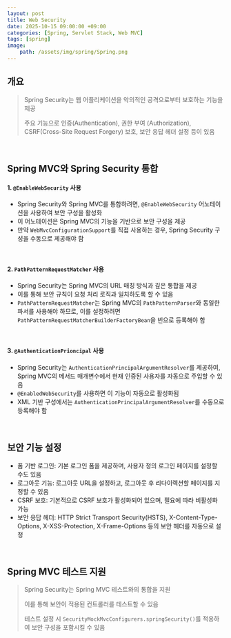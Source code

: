 ```yaml
---
layout: post
title: Web Security
date: 2025-10-15 09:00:00 +09:00
categories: [Spring, Servlet Stack, Web MVC]
tags: [spring]
image:
    path: /assets/img/spring/Spring.png
---
```


## 개요

> Spring Security는 웹 어플리케이션을 악의적인 공격으로부터 보호하는 기능을 제공
>
> 주요 기능으로 인증(Authentication), 권한 부여 (Authorization), CSRF(Cross-Site Request Forgery) 보호, 보안 응답 헤더 설정 등이 있음

<br>

## Spring MVC와 Spring Security 통합

#### 1. `@EnableWebSecurity` 사용

- Spring Security와 Spring MVC를 통합하려면, `@EnableWebSecurity` 어노테이션을 사용하여 보안 구성을 활성화
- 이 어노테이션은 Spring MVC의 기능을 기반으로 보안 구성을 제공
- 만약 `WebMvcConfigurationSupport`를 직접 사용하는 경우, Spring Security 구성을 수동으로 제공해야 함

<br>

#### 2. `PathPatternRequestMatcher` 사용

- Spring Security는 Spring MVC의 URL 매칭 방식과 깊은 통합을 제공
- 이를 통해 보안 규칙이 요청 처리 로직과 일치하도록 할 수 있음
- `PathPatternRequestMatcher`는 Spring MVC의 `PathPatternParser`와 동일한 파서를 사용해야 하므로, 이를 설정하려면 `PathPatternRequestMatcherBuilderFactoryBean`을 빈으로 등록해야 함

<br>

#### 3. `@AuthenticationPrioncipal` 사용

- Spring Security는 `AuthenticationPrincipalArgumentResolver`를 제공하여, Spring MVC의 메서드 매개변수에서 현재 인증된 사용자를 자동으로 주입할 수 있음
- `@EnabledWebSecurity`를 사용하면 이 기능이 자동으로 활성화됨
- XML 기반 구성에서는 `AuthenticationPrincipalArgumentResolver`를 수동으로 등록해야 함

<br>

## 보안 기능 설정

- 폼 기반 로그인: 기본 로그인 폼을 제공하며, 사용자 정의 로그인 페이지를 설정할 수도 있음
- 로그아웃 기능: 로그아웃 URL을 설정하고, 로그아웃 후 리다이렉션할 페이지를 지정할 수 있음
- CSRF 보호: 기본적으로 CSRF 보호가 활성화되어 있으며, 필요에 따라 비활성화 가능
- 보안 응답 헤더: HTTP Strict Transport Security(HSTS), X-Content-Type-Options, X-XSS-Protection, X-Frame-Options 등의 보안 헤더를 자동으로 설정

<br>

## Spring MVC 테스트 지원

> Spring Security는 Spring MVC 테스트와의 통합을 지원
>
> 이를 통해 보안이 적용된 컨트롤러를 테스트할 수 있음
>
> 테스트 설정 시 `SecurityMockMvcConfigurers.springSecurity()`를 적용하여 보안 구성을 포함시킬 수 있음